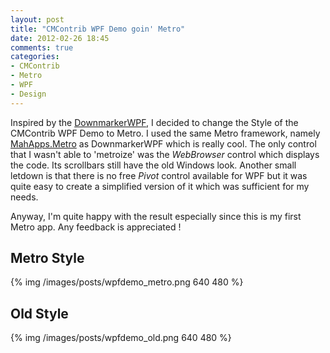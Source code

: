 ```yaml
---
layout: post
title: "CMContrib WPF Demo goin' Metro"
date: 2012-02-26 18:45
comments: true
categories: 
- CMContrib
- Metro
- WPF
- Design
---
```

Inspired by the [DownmarkerWPF](https://github.com/Code52/DownmarkerWPF), I
decided to change the Style of the CMContrib WPF Demo to Metro. I used the same
Metro framework, namely [MahApps.Metro](https://github.com/MahApps/MahApps.Metro) as DownmarkerWPF which is really cool. The only control that I wasn't able to 'metroize' was the _WebBrowser_ control which displays the code. Its scrollbars still have the old Windows look. Another small letdown is that there is no free _Pivot_ control available for WPF but it was quite easy to create a simplified version of it which was sufficient for my needs.

Anyway, I'm quite happy with the result especially since this is my first Metro app. Any feedback is appreciated !



<!--more-->

## Metro Style
{% img /images/posts/wpfdemo_metro.png 640 480 %}

## Old Style
{% img /images/posts/wpfdemo_old.png 640 480 %}

